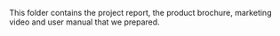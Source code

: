 This folder contains the project report, the product brochure, marketing video and user manual that we prepared. 
